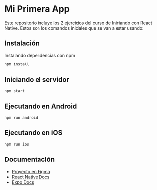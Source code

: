 # Mi Primera App

Este repositorio incluye los 2 ejercicios del curso de Iniciando con React Native. Estos son los comandos iniciales que se van a estar usando:

## Instalación

Instalando dependencias con npm 

```bash
npm install
```

## Iniciando el servidor
```bash
npm start
```

## Ejecutando en Android
```bash
npm run android
```

## Ejecutando en iOS
```bash
npm run ios
```

## Documentación

* [Proyecto en Figma](https://www.figma.com/file/JKReBcMAlPURN0gWBD5X5H/rn-facilito?node-id=0%3A1)
* [React Native Docs](https://reactnative.dev/)
* [Expo Docs](https://expo.io/)